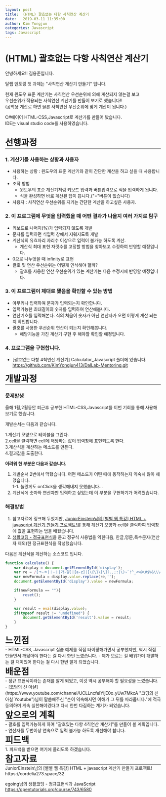 ```yaml
---
layout: post
title:  (HTML) 괄호없는 다항 사칙연산 계산기
date:   2019-03-11 11:35:00
author: Kim Yongjun
categories: Javascript
tags: Javascript
---
```


# (HTML) 괄호없는 다항 사칙연산 계산기

안녕하세요!! 김용준입니다.

달랩 멘토링 첫 과제는 "사칙연산 계산기 만들기" 입니다.  

현재 윈도우 표준 계산기는 사칙연산 우선순위에 의해 계산되지 않는걸 보고   
우선순위가 적용되는 사칙연산 계산기를 만들어 보기로 했습니다!!  
(공학용 계산로 하면 물론 사칙연산 우선순위에 맞게 계산이 됩니다.)


C#에이어 HTML-CSS,Javascript로 계산기를 만들어 봤습니다.  
IDE는 visual studio code를 사용하였습니다.
<br><br>

<h1 style="margin:0px;"> 선행과정 </h1>
<hr style="height:1px; margin:0px;">


### 1. 계산기를 사용하는 상황과 사용자
- 사용하는 상황 : 윈도우의 표준 계산기와 같이 간단한 계산을 하고 싶을 때 사용합니다.
- 조작 방법
  - 윈도우의 표준 계산기처럼 키보드 입력과 버튼입력으로 식을 입력하게 됩니다.
  - 식을 완성하면 바로 계산된 답이 뜹니다.("="버튼이 없습니다)
- 사용자 : 사칙연산 우선순위를 지키는 간단한 계산을 하고싶은 사용자.

### 2. 이 프로그램에 무엇을 입력했을 때 어떤 결과가 나올지 여러 가지로 탐구
- 키보드로 나머지(%)가 입력되지 않도록 개발
- 문자를 입력하면 식입력 창에서 지워지도록 개발
- 계산식의 유효자리 자리수 이상으로 입력이 불가능 하도록 계산.
  - 계산식 최대 표현 자릿수를 고정할 방법을 찾아보고 수정하여 반영할 예정입니다.
- 0으로 나누엇을 때 infinity로 표현
- 괄호 및 연산 우선순위는 어떻게 인식해야 할까?
  - 괄호를 사용한 연산 우선순위가 있는 계산기는 다음 수정시에 반영할 예정입니다.

### 3. 이 프로그램이 제대로 됐음을 확인할 수 있는 방법
- 아무키나 입력하여 문자가 입력되는지 확인합니다.
- 입력가능한 최대길이의 숫자를 입력하여 연산해봅니다.
- 연산기호를 입력해본다. 식의 처음이 숫자가 아닌 연산자가 오면 어떻게 계산 되는지 확인합니다.
- 괄호를 사용한 우선순위 연산이 되는지 확인해봅니다.
  - 해당기능을 가진 계산기 구현 후 해야할 확인할 예정입니다.

### 4. 프로그램을 구현합니다.
- [괄호없는 다항 4칙연산 계산기] Calculator_Javascript 폴더에 있습니다.<br>
https://github.com/KimYongjun413/DalLab-Mentoring.git

<h1 style="margin:0px;"> 개발과정 </h1>
<hr style="height:1px; margin:0px;">

### 문제발생
올해 1월,2월동안 퇴근후 공부한 HTML-CSS,Javascript를 이번 기회를 통해 사용해보기로 했습니다.

개발순서는 다음과 같습니다.

1.계산기 모양으로 테이블을 그린다.  
2.cell을 클릭하면 cell에 해당하는 값이 입력창에 표현되도록 한다.  
3.계산식을 계산하는 메소드를 만든다.  
4.결과값을 도출한다.

<b>어려워 한 부분은 다음과 같습니다.</b>  
1. 개발순서 2번에서 막혔습니다. 어떤 메소드가 어떤 때에 동작하는지 익숙치 않아 헤맸습니다.  
 1-1. 놀랐게도 onClick을 생각해내지 못했습니다...
2. 계산식에 숫자와 연산자만 입력하고 싶었는데 이 부분을 구현하기가 어려웠습니다.

### 해결방법
1. 참고자료에 링크해 두었지만,  [JuniorEinstein님의 [별별 웹 특강] HTML + javascript 계산기 만들기 프로젝트!](https://cordelia273.space/32 "JuniorEinstein님의 [별별 웹 특강] HTML + javascript 계산기 만들기 프로젝트!")를 통해 계산기 모양과 cell을 클릭하여 입력창에 값을 표현하는 법을 배웠습니다.
2. [생활코딩 - 정규표현식](https://opentutorials.org/course/743/6580 "생활코딩 - 정규표현식")을 듣고 정규식 사용법을 익힌다음, 한글,영문,특수문자(연산자 제외)한 정규표현식을 작성했습니다.

다음은 계산식을 계산하는 소스코드 입니다.
```javascript
function calculate() {            
    var display = document.getElementById('display');            
    var re = /[ㄱ-ㅎ|ㅏ-ㅣ|가-힣]|[a-z]|[\{\}\[\]?.,;:|\)~`!^_<>@\#$%&\\\=\(\'\"]/gi;
    var newFormula = display.value.replace(re,'');
    document.getElementById('display').value = newFormula;

    if(newFormula == ""){
        reset();
    }

    var result = eval(display.value);
    if(typeof result != "undefined") {
        document.getElementById('result').value = result;
    }
}
```


<h1 style="margin:0px;"> 느낀점 </h1>
<hr style="height:1px; margin:0px;">
- HTML-CSS, Javascript 실습 예제를 직접 타이핑해가면서 공부했지만, 역시 직접 만들면서 깨닳아야 한다는 걸 다시 한번 느꼈습니다.
- 제가 모르는 걸 배워가며 개발하는 걸 재미있어 한다는 걸 다시 한번 알게 되었습니다.

<h1 style="margin:0px;"> 배운점 </h1>
<hr style="height:1px; margin:0px;">
- 정규 표현식이라는 존재를 알게 되었고, 이것 역시 공부해야 할 필요성을 느꼈습니다.
- [코딩의 신 아샬](https://www.youtube.com/channel/UCLLncfeIYljE0o_yUw7MkcA "코딩의 신 아샬 Youtube")님이 말씀해주신 "손이 익숙해지면 이해가 그 뒤를 따라옵니다."에 적극 동의하며 계속 실천해야겠다고 다시 한번 다짐하는 계기가 되었습니다.

<h1 style="margin:0px;"> 앞으로의 계획 </h1>
<hr style="height:1px; margin:0px;">
- 괄호를 입력가능하게 하여 "괄호있는 다항 4칙연산 계산기"를 만들어 볼 계획입니다.
- 연산자를 두번이상 연속으로 입력 불가능 하도록 개선해야 합니다.

<h1 style="margin:0px;"> 피드백 </h1>
<hr style="height:1px; margin:0px;">
1. 피드백을 받으면 여기에 올리도록 하겠습니다.

<h1 style="margin:0px;"> 참고자료 </h1>
<hr style="height:1px; margin:0px;">
JuniorEinstein님의 [별별 웹 특강] HTML + javascript 계산기 만들기 프로젝트!<br>
https://cordelia273.space/32

egoing님의 생활코딩 - 정규표현식과 JavaScript<br>
https://opentutorials.org/course/743/6580